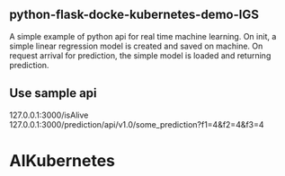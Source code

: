 ## python-flask-docke-kubernetes-demo-IGS ##
A simple example of python api for real time machine learning.
On init, a simple linear regression model is created and saved on machine. On request arrival for prediction, the simple model is loaded and returning prediction. 

## Use sample api ##  
127.0.0.1:3000/isAlive  
127.0.0.1:3000/prediction/api/v1.0/some_prediction?f1=4&f2=4&f3=4  

#  AIKubernetes
